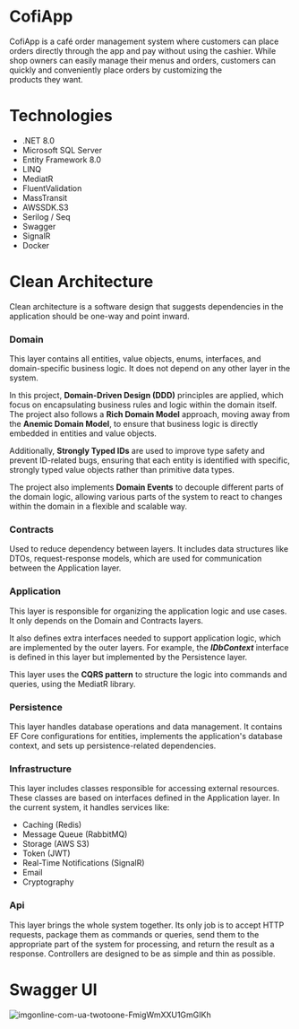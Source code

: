 # CofiApp
CofiApp is a café order management system where customers can place orders directly through the app and pay without using the cashier. While shop owners can easily manage their menus and orders, customers can quickly and conveniently place orders by customizing the products they want.

# Technologies

* .NET 8.0
* Microsoft SQL Server
* Entity Framework 8.0
* LINQ
* MediatR
* FluentValidation
* MassTransit
* AWSSDK.S3
* Serilog / Seq
* Swagger
* SignalR
* Docker

# Clean Architecture
Clean architecture is a software design that suggests dependencies in the application should be one-way and point inward.

### Domain
This layer contains all entities, value objects, enums, interfaces, and domain-specific business logic. It does not depend on any other layer in the system.

In this project, **Domain-Driven Design (DDD)** principles are applied, which focus on encapsulating business rules and logic within the domain itself. The project also follows a **Rich Domain Model** approach, moving away from the **Anemic Domain Model**, to ensure that business logic is directly embedded in entities and value objects.

Additionally, **Strongly Typed IDs** are used to improve type safety and prevent ID-related bugs, ensuring that each entity is identified with specific, strongly typed value objects rather than primitive data types.

The project also implements **Domain Events** to decouple different parts of the domain logic, allowing various parts of the system to react to changes within the domain in a flexible and scalable way.

### Contracts
Used to reduce dependency between layers. It includes data structures like DTOs, request-response models, which are used for communication between the Application layer.

### Application
This layer is responsible for organizing the application logic and use cases. It only depends on the Domain and Contracts layers.

It also defines extra interfaces needed to support application logic, which are implemented by the outer layers. For example, the **_IDbContext_** interface is defined in this layer but implemented by the Persistence layer.

This layer uses the **CQRS pattern** to structure the logic into commands and queries, using the MediatR library.

### Persistence
This layer handles database operations and data management. It contains EF Core configurations for entities, implements the application's database context, and sets up persistence-related dependencies.

### Infrastructure
This layer includes classes responsible for accessing external resources. These classes are based on interfaces defined in the Application layer. In the current system, it handles services like:
* Caching (Redis)
* Message Queue (RabbitMQ)
* Storage (AWS S3)
* Token (JWT)
* Real-Time Notifications (SignalR)
* Email
* Cryptography

### Api
This layer brings the whole system together. Its only job is to accept HTTP requests, package them as commands or queries, send them to the appropriate part of the system for processing, and return the result as a response. Controllers are designed to be as simple and thin as possible.

# Swagger UI
![imgonline-com-ua-twotoone-FmigWmXXU1GmGIKh](https://github.com/user-attachments/assets/13d6ebbf-4ee8-4774-b2b4-538b7c0c59ba)

